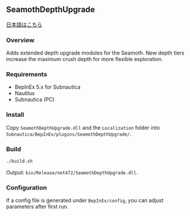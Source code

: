 ## SeamothDepthUpgrade

[日本語はこちら](./README.ja.md)

### Overview
Adds extended depth upgrade modules for the Seamoth. New depth tiers increase the maximum crush depth for more flexible exploration.

### Requirements
- BepInEx 5.x for Subnautica
- Nautilus
- Subnautica (PC)

### Install
Copy `SeamothDepthUpgrade.dll` and the `Localization` folder into `Subnautica/BepInEx/plugins/SeamothDepthUpgrade/`.

### Build
```bash
./build.sh
```
Output: `bin/Release/net472/SeamothDepthUpgrade.dll`.

### Configuration
If a config file is generated under `BepInEx/config`, you can adjust parameters after first run.


